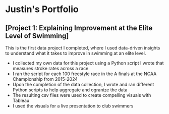 # Justin's Portfolio

## [Project 1: Explaining Improvement at the Elite Level of Swimming]

This is the first data project I completed, where I used data-driven insights to understand what it takes to improve in swimming at an elite level.

* I collected my own data for this project using a Python script I wrote that measures stroke rates across a race
* I ran the script for each 100 freestyle race in the A finals at the NCAA Championship from 2015-2024
* Upon the completion of the data collection, I wrote and ran different Python scripts to help aggregate and ogranize the data
* The resulting csv files were used to create compelling visuals with Tableau
* I used the visuals for a live presentation to club swimmers
